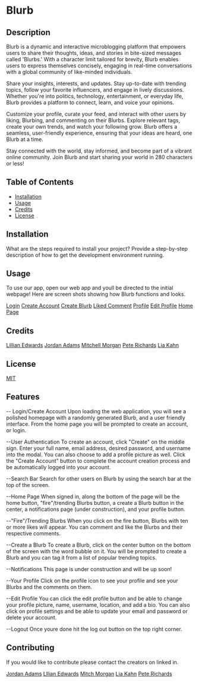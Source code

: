 # Blurb

## Description

Blurb is a dynamic and interactive microblogging platform that empowers users to share their thoughts, ideas, and stories in bite-sized messages called 'Blurbs.' With a character limit tailored for brevity, Blurb enables users to express themselves concisely, engaging in real-time conversations with a global community of like-minded individuals.

Share your insights, interests, and updates. Stay up-to-date with trending topics, follow your favorite influencers, and engage in lively discussions. Whether you're into politics, technology, entertainment, or everyday life, Blurb provides a platform to connect, learn, and voice your opinions.

Customize your profile, curate your feed, and interact with other users by liking, Blurbing, and commenting on their Blurbs. Explore relevant tags, create your own trends, and watch your following grow. Blurb offers a seamless, user-friendly experience, ensuring that your ideas are heard, one Blurb at a time.

Stay connected with the world, stay informed, and become part of a vibrant online community. Join Blurb and start sharing your world in 280 characters or less!

## Table of Contents

- [Installation](#installation)
- [Usage](#usage)
- [Credits](#credits)
- [License](#license)

## Installation

What are the steps required to install your project? Provide a step-by-step description of how to get the development environment running.

## Usage

To use our app, open our web app and youll be directed to the initial webpage! Here are screen shots showing how Blurb functions and looks.

[Login](./assets/images/login.png)
[Create Account](./assets/images/createAccount.png)
[Create Blurb](./assets/images/createBlurb.png)
[Liked Comment](./assets/images/likedComment.png)
[Profile](./assets/images/profile.png)
[Edit Profile](./assets/images/editProfile)
[Home Page](./assets/images/homePage.png)

## Credits

[Lillian Edwards](https://github.com/lillianedwards)
[Jordan Adams](https://github.com/JMADA257)
[Mitchell Morgan](https://github.com/M1TCH3llM)
[Pete Richards](https://github.com/PRich57)
[Lia Kahn](https://github.com/ljkahn)

## License

[MIT](https://opensource.org/license/mit/)

## Features

-- Login/Create Account
Upon loading the web application, you will see a polished homepage with a randomly generated Blurb, and a user friendly interface. From the home page you will be prompted to create an account, or login.

--User Authentication
To create an account, click "Create" on the middle sign.
Enter your full name, email address, desired password, and username into the modal. You can also choose to add a profile picture as well.
Click the "Create Account" button to complete the account creation process and be automatically logged into your account.

--Search Bar
Search for other users on Blurb by using the search bar at the top of the screen.

--Home Page
When signed in, along the bottom of the page will be the home button, "fire"/trending Blurbs button, a create a Blurb button in the center, a notifications page (under construction), and your profile button.

--"Fire"/Trending Blurbs
When you click on the fire button, Blurbs with ten or more likes will appear. You can comment and like the Blurbs and their respective comments.

--Create a Blurb
To create a Blurb, click on the center button on the bottom of the screen with the word bubble on it. You will be prompted to create a Blurb and you can tag it from a list of popular trending topics.

--Notifications
This page is under construction and will be up soon!

--Your Profile
Click on the profile icon to see your profile and see your Blurbs and the comments on them.

--Edit Profile
You can click the edit profile button and be able to change your profile picture, name, username, location, and add a bio. You can also click on profile settings and be able to update your email and password or delete your account.

--Logout
Once youre done hit the log out button on the top right corner.

## Contributing

If you would like to contribute please contact the creators on linked in.

[Jordan Adams](https://www.linkedin.com/in/jordan-adams-a14602288/)
[Lllian Edwards](https://www.linkedin.com/in/lillian-edwards63/)
[Mitch Morgan](https://www.linkedin.com/in/mitchell-morgan-0952b1138/)
[Lia Kahn](https://www.linkedin.com/in/lia-kahn/)
[Pete Richards](www.linkedin.com/in/peterrichards57)
